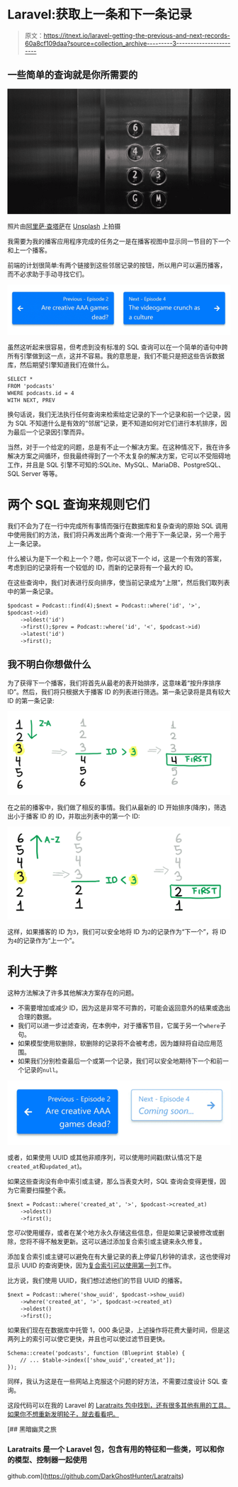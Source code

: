 # Laravel:获取上一条和下一条记录

> 原文：<https://itnext.io/laravel-getting-the-previous-and-next-records-60a8cf109daa?source=collection_archive---------3----------------------->

## 一些简单的查询就是你所需要的

![](img/c3fd4cda347a4e86706dbca557567734.png)

照片由[阿里萨·查塔萨](https://unsplash.com/@golfarisa?utm_source=medium&utm_medium=referral)在 [Unsplash](https://unsplash.com?utm_source=medium&utm_medium=referral) 上拍摄

我需要为我的播客应用程序完成的任务之一是在播客视图中显示同一节目的下一个和上一个播客。

前端的计划很简单:有两个链接到这些邻居记录的按钮，所以用户可以遍历播客，而不必求助于手动寻找它们。

![](img/dd4482f6d55517ce4820f6b24fe14411.png)

虽然这听起来很容易，但考虑到没有标准的 SQL 查询可以在一个简单的语句中跨所有引擎做到这一点，这并不容易。我的意思是，我们不能只是把这些告诉数据库，然后期望引擎知道我们在做什么。

```
SELECT *
FROM 'podcasts'
WHERE podcasts.id = 4
WITH NEXT, PREV
```

换句话说，我们无法执行任何查询来检索给定记录的下一个记录和前一个记录，因为 SQL 不知道什么是有效的“邻居”记录，更不知道如何对它们进行本机排序，因为最后一个记录因引擎而异。

当然，对于一个给定的问题，总是有不止一个解决方案。在这种情况下，我在许多解决方案之间循环，但我最终得到了一个不太复杂的解决方案，它可以不受阻碍地工作，并且是 SQL 引擎不可知的:SQLite、MySQL、MariaDB、PostgreSQL、SQL Server 等等。

# 两个 SQL 查询来规则它们

我们不会为了在一行中完成所有事情而强行在数据库和复杂查询的原始 SQL 调用中使用我们的方法，我们将只再发出两个查询:一个用于下一条记录，另一个用于上一条记录。

什么被认为是下一个和上一个？嗯，你可以说下一个 id，这是一个有效的答案，考虑到旧的记录将有一个较低的 ID，而新的记录将有一个最大的 ID。

在这些查询中，我们对表进行反向排序，使当前记录成为“上限”，然后我们取列表中的第一条记录。

```
$podcast = Podcast::find(4);$next = Podcast::where('id', '>', $podcast->id)
    ->oldest('id')
    ->first();$prev = Podcast::where('id', '<', $podcast->id)
    ->latest('id')
    ->first();
```

## 我不明白你想做什么

为了获得下一个播客，我们将首先从最老的表开始排序，这意味着“按升序排序 ID”。然后，我们将只根据大于播客 ID 的列表进行筛选。第一条记录将是具有较大 ID 的第一条记录:

![](img/55c2158a9d861855be81dfd425167f3e.png)

在之前的播客中，我们做了相反的事情。我们从最新的 ID 开始排序(降序)，筛选出小于播客 ID 的 ID，并取出列表中的第一个 ID:

![](img/3b065d57d1c616938de1a6450391f8cc.png)

这样，如果播客的 ID 为`3`，我们可以安全地将 ID 为`2`的记录作为“下一个”，将 ID 为`4`的记录作为“上一个”。

# 利大于弊

这种方法解决了许多其他解决方案存在的问题。

*   不需要增加或减少 ID，因为这是非常不可靠的，可能会返回意外的结果或逸出合理的数据。
*   我们可以进一步过滤查询，在本例中，对于播客节目，它属于另一个`where`子句。
*   如果模型使用软删除，软删除的记录将不会被考虑，因为雄辩将自动应用范围。
*   如果我们分别检查最后一个或第一个记录，我们可以安全地期待下一个和前一个记录的`null`。

![](img/aa0d87ce22940427365011a260455823.png)

或者，如果使用 UUID 或其他非顺序列，可以使用时间戳(默认情况下是`created_at`和`updated_at`)。

如果这些查询没有命中索引或主键，那么当表变大时，SQL 查询会变得更慢，因为它需要扫描整个表。

```
$next = Podcast::where('created_at', '>', $podcast->created_at)
    ->oldest()
    ->first();
```

您*可以*使用缓存，或者在某个地方永久存储这些信息，但是如果记录被修改或删除，您将不得不触发更新。这可以通过添加复合索引或主键来永久修复。

添加复合索引或主键可以避免在有大量记录的表上停留几秒钟的请求，这也使得对显示 UUID 的查询更快，因为[复合索引可以使用第一列](https://use-the-index-luke.com/sql/where-clause/the-equals-operator/concatenated-keys)工作。

比方说，我们使用 UUID，我们想过滤他们的节目 UUID 的播客。

```
$next = Podcast::where('show_uuid', $podcast->show_uuid)
    ->where('created_at', '>', $podcast->created_at)
    ->oldest()
    ->first();
```

如果我们现在在数据库中托管 1，000 条记录，上述操作将花费大量时间，但是这两列上的索引可以使它更快，并且也可以使过滤节目更快。

```
Schema::create('podcasts', function (Blueprint $table) {
    // ... $table->index(['show_uuid','created_at']);
});
```

同样，我认为这是在一些网站上克服这个问题的好方法，不需要过度设计 SQL 查询。

这段代码可以在我的 Laravel 的 [Laratraits 包中找到，还有很多其他有用的工具。如果你不想重新发明轮子，就去看看吧。](https://github.com/DarkGhostHunter/Laratraits)

[](https://github.com/DarkGhostHunter/Laratraits) [## 黑暗幽灵之旅

### Laratraits 是一个 Laravel 包，包含有用的特征和一些类，可以和你的模型、控制器一起使用

github.com](https://github.com/DarkGhostHunter/Laratraits)